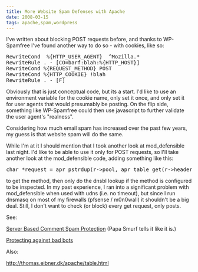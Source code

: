 ```yaml
---
title: More Website Spam Defenses with Apache
date: 2008-03-15
tags: apache,spam,wordpress
---
```

I've written about blocking POST requests before, and thanks to WP-Spamfree I've found another way to do so - with cookies, like so:

<pre class="sh_sh">RewriteCond  %{HTTP_USER_AGENT}  ^Mozilla.*
RewriteRule . - [CO=barf:blah:%{HTTP_HOST}]
RewriteCond %{REQUEST_METHOD} POST
RewriteCond %{HTTP_COOKIE} !blah
RewriteRule . - [F]</pre>

Obviously that is just conceptual code, but its a start. I'd like to use an environment variable for the cookie name, only set it once, and only set it for user agents that would presumably be posting. On the flip side, something like WP-Spamfree could then use javascript to further validate the user agent's "realness".

Considering how much email spam has increased over the past few years, my guess is that website spam will do the same.

While I'm at it I should mention that I took another look at mod_defensible last night. I'd like to be able to use it only for POST requests, so I'll take another look at the mod_defensible code, adding something like this:

<pre class="sh_c">char *request = apr_pstrdup(r-&gt;pool, apr_table_get(r-&gt;headers_in, "method"));</pre>

to get the method, then only do the dnsbl lookup if the method is configured to be inspected. In my past experience, I ran into a significant problem with mod_defensible when used with udns (i.e. no timeout), but since I run dnsmasq on most of my firewalls (pfsense / m0n0wall) it shouldn't be a big deal. Still, I don't want to check (or block) every get request, only posts.

See:

<a href="http://www.docunext.com/blog/2007/10/server-based-comment-spam-protection.html">Server Based Comment Spam Protection</a> (Papa Smurf tells it like it is.)

<a href="http://www.docunext.com/wiki/Protecting_Against_Bad_Bots">Protecting against bad bots</a>

Also:

<a href="http://thomas.eibner.dk/apache/table.html">http://thomas.eibner.dk/apache/table.html</a>

